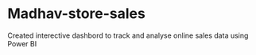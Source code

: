 # Madhav-store-sales

Created interective dashbord to track and analyse online sales data using Power BI
